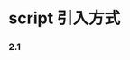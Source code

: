 # script 引入方式

### 2.1 <script>元素
　　向 HTML 页面中插入 JavaScript 的主要方法，就是使用<script>元素，<script>元素由下列6个属性。
  * `src`：可选。表示包含要执行代码的外部文件  
  * `charset`：可选。表示通过 src 属性指定的代码的字符集。
  * `language`：已废弃。原来用于表示编写代码使用的脚本语言（ JavaScript 、 VBScript 等）。
  * `type`：可选。可以看成 language 的替代属性。表示编写代码使用的脚本语言的内容类型（也称MIME类型）。默认值为`text/javascript`。考虑约定俗成和最大限度的兼容性，目前 type 属性的值依旧还是`text/javascript`。  
  * `async`：可选。表示应该立即下载该脚本，只对外部脚本文件有效。  
  * `defer`：可选。表示脚本可以延迟到文档被完全解析和显示之后再执行，只对外部脚本文件有效。  
 
### 2.2 标签的位置  
　　传统的做法中，所有<script>元素都放在页面的<head>元素中，例如：
```html
 <!DOCTYPE html>
 <html>
   <head>
     <title>This is title</title>
     <script type="text/javascript" src="example1.js"></script>
     <script type="text/javascript" src="example2.js"></script>
   </head> 
   <body>
     <!--这里放内容-->
   </body>
 </html>
```
　　这种做法意味着必须等到全部 JavaScript 代码都被下载、解析和执行完成后，才能开始呈现页面的内容。如果某些页面 JavaScript 代码很多，那么就会出现界面显示的延迟。为了避免这个问题，现在 Web 应用程序一般**把 JavaScript 引用放在<body>元素中页面内容的后面**。如下：
```html
 <!DOCTYPE html>
 <html>
   <head>
     <title>This is title</title>
   </head> 
   <body>
     <!--这里放内容-->
     <script type="text/javascript" src="example1.js"></script>
     <script type="text/javascript" src="example2.js"></script>
   </body>
 </html>
```
  
### 2.3 延迟脚本  
　　这个属性的用途是表明脚本在执行时不会影响页面的构造。也就是说，脚本会被延迟到整个页面都解析完毕后再运行。
```html
 <!DOCTYPE html>
 <html>
   <head>
     <title>This is title</title>
     <script type="text/javascript" defer="defer" src="example1.js"></script>
     <script type="text/javascript" defer="defer" src="example2.js"></script>
   </head> 
   <body>
     <!--这里放内容-->
   </body>
 </html>
```
　　这个例子中，虽然把<script>元素放在<head>元素中，但这两个脚本会延迟到浏览器遇到</html>标签后才执行。HTML5规范要求脚本按照它们出现的先后顺序执行。但在现实中，延迟脚本不一定按照顺序执行(?)。**因此最好只包含一个延迟脚本。**
   <br>
　　IE4 、FireFox 3.5 、Safari 5 、Chrome 是最早支持 defer 属性的浏览器。其他浏览器会忽略这个属性，向平常一样处理脚本。为此，**把延迟脚本放在页面底部仍然是最佳选择。** 
  
### 2.4 异步脚本  
　　制定async属性的目的是不让页面等待两个脚本下载和执行，从而异步加载页面其他内容。为此，**建议异步脚本不要在加载期间修改DOM。**
```html
 <!DOCTYPE html>
 <html>
   <head>
     <title>This is title</title>
     <script type="text/javascript" async="async" src="example1.js"></script>
     <script type="text/javascript" async="async" src="example2.js"></script>
   </head> 
   <body>
     <!--这里放内容-->
   </body>
 </html>
```
　　以上代码中，两个脚本文件的执行顺序是不确定的，因此要确保两者不相互依赖。这个属性的用途是表明脚本在执行时不会影响页面的构造。也就是说，脚本会被延迟到整个页面都解析完毕后再运行。异步脚本一定会在页面的 load 事件前执行。
  
### 2.5 \<noscript\>元素  
　　使用<noscript>元素对付不支持 JavaScript 的浏览器，例如：
```html
 <!DOCTYPE html>
 <html>
   <head>
     <title>This is title</title>
     <script type="text/javascript" defer="defer" src="example1.js"></script>
     <script type="text/javascript" defer="defer" src="example2.js"></script>
   </head> 
   <body>
     <noscript>
       <p>本页面需要浏览器支持JavaScript</p>
     </noscript>
   </body>
 </html>
```

